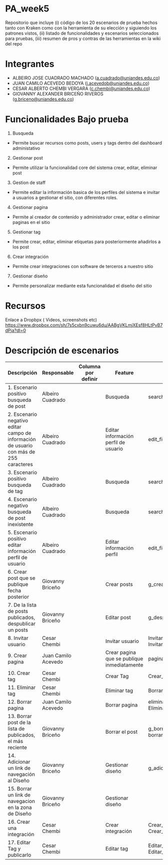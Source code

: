 # PA_week5
Repositorio que incluye (i) código de los 20 escenarios de prueba hechos tanto con Kraken como con la herramienta de su elección y siguiendo los patrones vistos, (ii) listado de funcionalidades y escenarios seleccionados para pruebas, (iii) resumen de pros y contras de las herramientas en la wiki del repo

# Integrantes
- ALBEIRO JOSE CUADRADO MACHADO (a.cuadrado@uniandes.edu.co)
- JUAN CAMILO ACEVEDO BEDOYA (j.acevedob@uniandes.edu.co)
- CESAR ALBERTO CHEMBI VERGARA (c.chembi@uniandes.edu.co)
- GIOVANNY ALEXANDER BRICEÑO RIVEROS (g.briceno@uniandes.edu.co)


# Funcionalidades Bajo prueba

1. Busqueda
- Permite buscar recursos como posts, users y tags dentro del dashboard administativo

2. Gestionar post
- Permite utilizar la funcionalidad core del sistema crear, editar, eliminar post

3. Gestion de staff
- Permite editar la información basica de los perfiles del sistema e invitar a usuarios a gestionar el sitio, con diferentes roles.

4. Gestionar pagina
- Permite al creador de contenido y administrador crear, editar o eliminar paginas en el sitio

5. Gestionar tag
- Permite crear, editar, eliminar etiquetas para posteriormente añadirlos a los post

6. Crear integración
- Permite crear integraciones con  software de terceros a nuestro sitio

7. Gestionar diseño
- Permite personalizar mediante esta funcionalidad el diseño del sitio

# Recursos
Enlace a Dropbpx ( Videos, screenshots etc) https://www.dropbox.com/sh/7s5cxbn9cuwu6du/AABgVKLmjXEsf8HLtPvB7dPja?dl=0

# Descripción de escenarios
| Descripción                                         | Responsable      | Columna por definir| Feature | Nombre archivo|
|-----------------------------------------------------|------------------|----------------------------------|-------------|-----|
| 1. Escenario positivo busqueda de post              | Albeiro Cuadrado |                              | Busqueda |search_post_OK.feature|
| 2. Escenario negativo editar campo de información de usuario con más de 255 caracteres            | Albeiro Cuadrado |                              | Editar información perfil de usuario |edit_field_more_than_255.feature|
| 3. Escenario positivo busqueda de tag             | Albeiro Cuadrado |                              | Busqueda |search_tag_OK.feature|
| 4. Escenario negativo busqueda de post inexistente            | Albeiro Cuadrado |                              | Busqueda |search_unexistent_post.feature|
| 5. Escenario positivo editar información perfil de usuario             | Albeiro Cuadrado |                                 | Editar información perfil|edit_field_on_profile.feature|
| 6. Crear post que se publique fecha posterior        | Giovanny Briceño |                                  | Crear posts  | g_crearpost_pb.spec.js| 
| 7. De la lista de posts publicados, despublicar un posts                       | Giovanny Briceño |                                  | Editar post  | g_despublicarpost.spec.js|
| 8. Invitar usuario                                  | Cesar Chembi     |                                 | Invitar usuario|Invitar_Nuevo_Usuario.feature Invitar_Nuevo_Usuario.js| 
| 9. Crear pagina       | Juan Camilo Acevedo |                              | Crear pagina que se publique inmediatamente|pagina.feature Crear_pagina.js| 
| 10. Crear tag                                        | Cesar Chembi     |                                 | Crear Tag|Crear_Tag.feature Crear_Tag.js| 
| 11. Eliminar tag                                     | Cesar Chembi     |                                 | Eliminar tag |Borrar_Tag.feature Borrar_Tag.js| 
| 12. Borrar pagina                                    | Juan Camilo Acevedo|                               | Borrar pagina|eliminarPagina.feature Eliminar_pagina.js| 
| 13. Borrar post de la lista de publicados, el más reciente                      | Giovanny Briceño |                                  | Borrar el post  | g_borrarpost.spec.js borrarpost.feature|
| 14. Adicionar un link de navegación al Diseño       | Giovanny Briceño |                                 | Gestionar diseño  | g_adicionarLinkNavegar.js           | 
| 15. Borrar un link de navegacion en la zona de Diseño           | Giovanny Briceño |                                 |Gestionar diseño|       | 
| 16. Crear una integración                           | Cesar Chembi     |                                | Crear integración|Crear_Integracion.feature Crear_Integracion.js|
| 17. Editar Tag y publicarlo                         | Cesar Chembi     |                                | Editar tag|Editar_Publicar_Tag.feature Editar_Publicar_Tag.js| 



 

